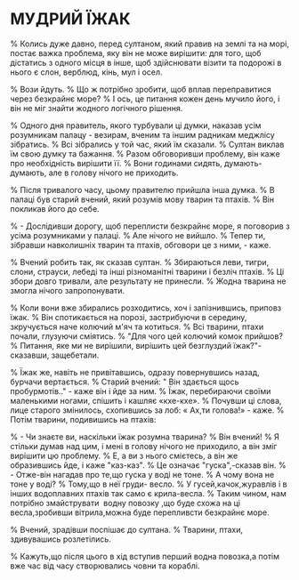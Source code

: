 # МУДРИЙ ЇЖАК
% Колись дуже давно, перед султаном, який правив на землі та на морі, постає важка проблема, яку він не може вирішити: для того, щоб дістатись з одного місця в інше, щоб здійснювати візити та подорожі в нього є слон, верблюд, кінь, мул і осел.

% Вози йдуть.
% Що ж потрібно зробити, щоб вплав переправитися через безкрайнє море?
% І ось, це питання кожен день мучило його, і він не міг знайти жодного логічного рішення.

% Одного дня правитель, якого турбували ці думки, наказав усім розумникам палацу - везирам, вченим та іншим радникам меджлісу зібратись.
% Всі зібрались у той час, який їм сказали.
% Султан виклав їм свою думку та бажання.
% Разом обговоривши проблему, він каже про необхідність вирішити її.
% Вони годинами сидять, думають-думають, але в голову нічого не приходить.

% Після тривалого часу, цьому правителю прийшла інша думка.
% В палаці був старий вчений, який розумів мову тварин та птахів.
% Він покликав його до себе.

% - Дослідивши дорогу, щоб переплисти безкрайнє море, я поговорив з усіма розумниками у палаці.
% Але нічого не вийшло.
% Тепер ти, зібравши навколишніх тварин та птахів, обговори це з ними, - каже.

% Вчений робить так, як сказав султан.
% Збираються леви, тигри, слони, страуси, лебеді та інші різноманітні тварини і безліч птахів.
% Ці збори довго тривали, але результату не принесли.
% Жодна тварина не змогла нічого запропонувати.

% Коли вони вже збирались розходитись, хоч і запізнившись, приповз їжак.
% Він спотикається на порозі, застрибуючи в середину, зкручується наче колючий м'яч та котиться.
% Всі тварини, птахи почали, глузуючи сміятись.
% "Для чого цей колючий комок прийшов?
% Питання, яке ми не вирішили, вирішить цей безглуздий їжак?"- сказавши, защебетали.

% Їжак же, навіть не привітавшись, одразу повернувшись назад, бурчачи вертається.
% Старий вчений: " Він здається щось пробурмотів.." - каже він і йде за ним.
% Їжак, перебираючи своїми маленькими ногами, спішить і кашляє «кхе-кхе».
% Почувши ці слова, лице старого змінилось, схопившись за лоб: « Ах,ти голова!» - каже.
% Потім тварини, подивишись на птахів:

% - Чи знаєте ви, наскільки їжак розумна тварина?
% Він вчений!
% Я стільки думав над цим, і мені в голову нічого не приходило, а він зміг вирішити цю проблему.
% Е, а ви з нього смієтесь, а він же образившись йде, і каже "каз-каз".
% Це означає "гуска",-сказав він.
% - Отже-він нагадав про те,що гуска у воді не тоне.
% А чому вона не тоне у воді?
% Тому,що в неї груди- весло.
% У гусей,качок,журавлів і в інших водоплавних птахів так само є крила-весла.
% Таким чином, нам потрібно змайструвати  водну повозку ,що буде схожа на ці весла,зробивши вітрила,можна буде перепливсти безкрайнє море.

% Вчений, зрадівши поспішає до султана.
% Тварини, птахи, здивувашись розлетілись.

% Кажуть,що після цього в хід вступив перший водна повозка,а потім вже час від часу створювались човни та кораблі.